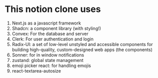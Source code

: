 # This notion clone uses
1. Next.js as a javascript framework
2. Shadcn: a component library (with styling!)
3. Convex: For the database and server
4. Clerk: For user authentication and login
5. Radix-UI: a set of low-level unstyled and accessible components for building high-quality, custom-designed web apps (the components)
6. Sonner: for in window notifications
7. zustand: global state management
8. emoji picker react: for handling emojis
9. react-textarea-autosize
